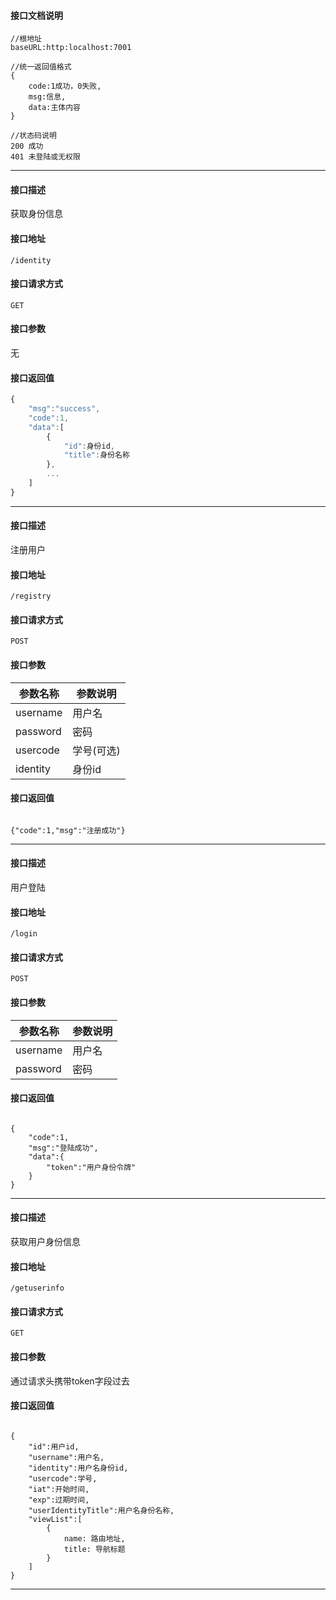 #### 接口文档说明
```
//根地址
baseURL:http:localhost:7001

//统一返回值格式
{
    code:1成功，0失败,
    msg:信息,
    data:主体内容
}

//状态码说明
200 成功
401 未登陆或无权限
```

------

#### 接口描述

获取身份信息

#### 接口地址

```
/identity
```

#### 接口请求方式

```
GET
```

#### 接口参数

无

#### 接口返回值

```js
{
    "msg":"success",
    "code":1,
    "data":[
        {
            "id":身份id,
            "title":身份名称
        },
        ...
    ]
}
```

----


#### 接口描述

注册用户

#### 接口地址

```
/registry
```

#### 接口请求方式

```
POST
```

#### 接口参数

参数名称| 参数说明
---|---
 username| 用户名
 password|密码
 usercode|学号(可选)
 identity|身份id


#### 接口返回值

```

{"code":1,"msg":"注册成功"}

```


---- 

#### 接口描述

用户登陆

#### 接口地址

```
/login
```

#### 接口请求方式

```
POST
```

#### 接口参数

参数名称| 参数说明
---|---
 username| 用户名
 password|密码


#### 接口返回值

```

{
    "code":1,
    "msg":"登陆成功",
    "data":{
        "token":"用户身份令牌"
    }
}

```

----


#### 接口描述

获取用户身份信息

#### 接口地址

```
/getuserinfo
```

#### 接口请求方式

```
GET
```

#### 接口参数

通过请求头携带token字段过去


#### 接口返回值

```

{
    "id":用户id,
    "username":用户名,
    "identity":用户名身份id,
    "usercode":学号,
    "iat":开始时间,
    "exp":过期时间,
    "userIdentityTitle":用户名身份名称,
    "viewList":[
        {
            name: 路由地址,
            title: 导航标题
        }
    ]
}

```

-------


